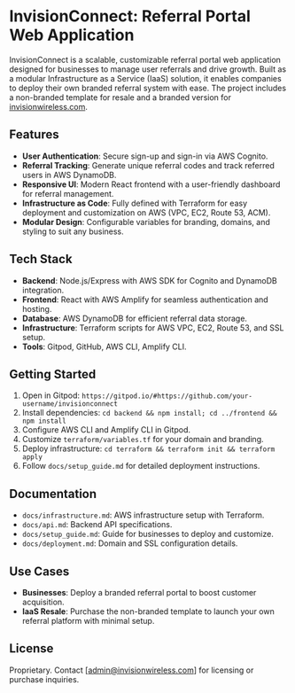 # InvisionConnect: Referral Portal Web Application

InvisionConnect is a scalable, customizable referral portal web application designed for businesses to manage user referrals and drive growth. Built as a modular Infrastructure as a Service (IaaS) solution, it enables companies to deploy their own branded referral system with ease. The project includes a non-branded template for resale and a branded version for [invisionwireless.com](https://invisionwireless.com).

## Features
- **User Authentication**: Secure sign-up and sign-in via AWS Cognito.
- **Referral Tracking**: Generate unique referral codes and track referred users in AWS DynamoDB.
- **Responsive UI**: Modern React frontend with a user-friendly dashboard for referral management.
- **Infrastructure as Code**: Fully defined with Terraform for easy deployment and customization on AWS (VPC, EC2, Route 53, ACM).
- **Modular Design**: Configurable variables for branding, domains, and styling to suit any business.

## Tech Stack
- **Backend**: Node.js/Express with AWS SDK for Cognito and DynamoDB integration.
- **Frontend**: React with AWS Amplify for seamless authentication and hosting.
- **Database**: AWS DynamoDB for efficient referral data storage.
- **Infrastructure**: Terraform scripts for AWS VPC, EC2, Route 53, and SSL setup.
- **Tools**: Gitpod, GitHub, AWS CLI, Amplify CLI.

## Getting Started
1. Open in Gitpod: `https://gitpod.io/#https://github.com/your-username/invisionconnect`
2. Install dependencies: `cd backend && npm install; cd ../frontend && npm install`
3. Configure AWS CLI and Amplify CLI in Gitpod.
4. Customize `terraform/variables.tf` for your domain and branding.
5. Deploy infrastructure: `cd terraform && terraform init && terraform apply`
6. Follow `docs/setup_guide.md` for detailed deployment instructions.

## Documentation
- `docs/infrastructure.md`: AWS infrastructure setup with Terraform.
- `docs/api.md`: Backend API specifications.
- `docs/setup_guide.md`: Guide for businesses to deploy and customize.
- `docs/deployment.md`: Domain and SSL configuration details.

## Use Cases
- **Businesses**: Deploy a branded referral portal to boost customer acquisition.
- **IaaS Resale**: Purchase the non-branded template to launch your own referral platform with minimal setup.

## License
Proprietary. Contact [admin@invisionwireless.com] for licensing or purchase inquiries.
